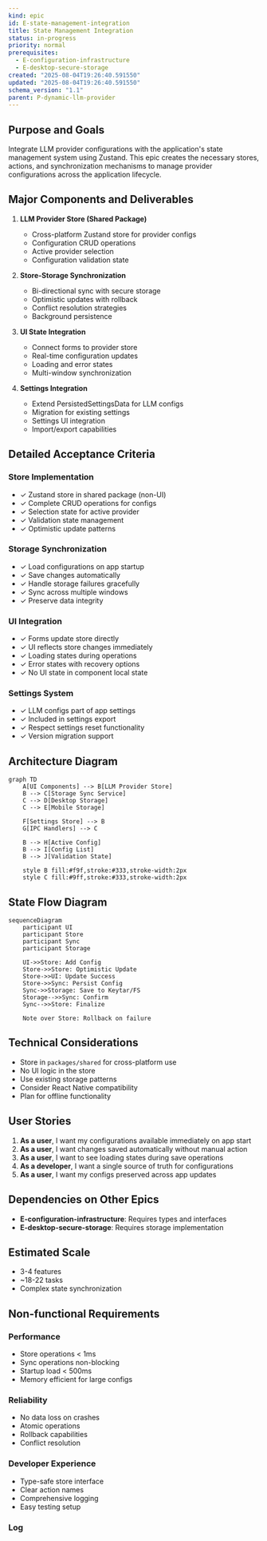 ```yaml
---
kind: epic
id: E-state-management-integration
title: State Management Integration
status: in-progress
priority: normal
prerequisites:
  - E-configuration-infrastructure
  - E-desktop-secure-storage
created: "2025-08-04T19:26:40.591550"
updated: "2025-08-04T19:26:40.591550"
schema_version: "1.1"
parent: P-dynamic-llm-provider
---
```


## Purpose and Goals

Integrate LLM provider configurations with the application's state management system using Zustand. This epic creates the necessary stores, actions, and synchronization mechanisms to manage provider configurations across the application lifecycle.

## Major Components and Deliverables

1. **LLM Provider Store (Shared Package)**
   - Cross-platform Zustand store for provider configs
   - Configuration CRUD operations
   - Active provider selection
   - Configuration validation state

2. **Store-Storage Synchronization**
   - Bi-directional sync with secure storage
   - Optimistic updates with rollback
   - Conflict resolution strategies
   - Background persistence

3. **UI State Integration**
   - Connect forms to provider store
   - Real-time configuration updates
   - Loading and error states
   - Multi-window synchronization

4. **Settings Integration**
   - Extend PersistedSettingsData for LLM configs
   - Migration for existing settings
   - Settings UI integration
   - Import/export capabilities

## Detailed Acceptance Criteria

### Store Implementation

- ✓ Zustand store in shared package (non-UI)
- ✓ Complete CRUD operations for configs
- ✓ Selection state for active provider
- ✓ Validation state management
- ✓ Optimistic update patterns

### Storage Synchronization

- ✓ Load configurations on app startup
- ✓ Save changes automatically
- ✓ Handle storage failures gracefully
- ✓ Sync across multiple windows
- ✓ Preserve data integrity

### UI Integration

- ✓ Forms update store directly
- ✓ UI reflects store changes immediately
- ✓ Loading states during operations
- ✓ Error states with recovery options
- ✓ No UI state in component local state

### Settings System

- ✓ LLM configs part of app settings
- ✓ Included in settings export
- ✓ Respect settings reset functionality
- ✓ Version migration support

## Architecture Diagram

```mermaid
graph TD
    A[UI Components] --> B[LLM Provider Store]
    B --> C[Storage Sync Service]
    C --> D[Desktop Storage]
    C --> E[Mobile Storage]

    F[Settings Store] --> B
    G[IPC Handlers] --> C

    B --> H[Active Config]
    B --> I[Config List]
    B --> J[Validation State]

    style B fill:#f9f,stroke:#333,stroke-width:2px
    style C fill:#9ff,stroke:#333,stroke-width:2px
```

## State Flow Diagram

```mermaid
sequenceDiagram
    participant UI
    participant Store
    participant Sync
    participant Storage

    UI->>Store: Add Config
    Store->>Store: Optimistic Update
    Store->>UI: Update Success
    Store->>Sync: Persist Config
    Sync->>Storage: Save to Keytar/FS
    Storage-->>Sync: Confirm
    Sync-->>Store: Finalize

    Note over Store: Rollback on failure
```

## Technical Considerations

- Store in `packages/shared` for cross-platform use
- No UI logic in the store
- Use existing storage patterns
- Consider React Native compatibility
- Plan for offline functionality

## User Stories

1. **As a user**, I want my configurations available immediately on app start
2. **As a user**, I want changes saved automatically without manual action
3. **As a user**, I want to see loading states during save operations
4. **As a developer**, I want a single source of truth for configurations
5. **As a user**, I want my configs preserved across app updates

## Dependencies on Other Epics

- **E-configuration-infrastructure**: Requires types and interfaces
- **E-desktop-secure-storage**: Requires storage implementation

## Estimated Scale

- 3-4 features
- ~18-22 tasks
- Complex state synchronization

## Non-functional Requirements

### Performance

- Store operations < 1ms
- Sync operations non-blocking
- Startup load < 500ms
- Memory efficient for large configs

### Reliability

- No data loss on crashes
- Atomic operations
- Rollback capabilities
- Conflict resolution

### Developer Experience

- Type-safe store interface
- Clear action names
- Comprehensive logging
- Easy testing setup

### Log
